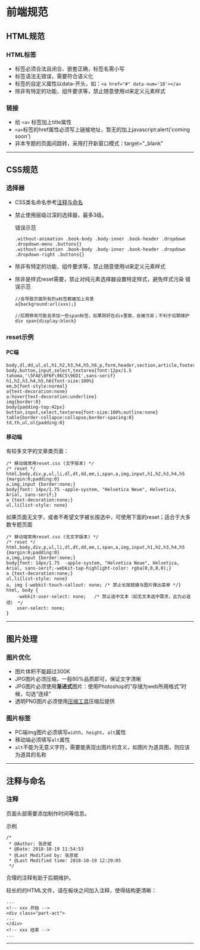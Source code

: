 # 前端规范

## HTML规范

### HTML标签

+ 标签必须合法且闭合、嵌套正确，标签名需小写
+ 标签语法无错误，需要符合语义化
+ 标签的自定义属性以data-开头，如：`<a href="#" data-num='18'></a>`
+ 除非有特定的功能、组件要求等，禁止随意使用id来定义元素样式

### 链接
+ 给 `<a>` 标签加上title属性
+ `<a>`标签的href属性必须写上链接地址，暂无的加上javascript:alert('coming soon')
+ 非本专题的页面间跳转，采用打开新窗口模式：target="_blank"

---
## CSS规范

### 选择器
+ CSS类名命名参考[注释与命名](#define)
+ 禁止使用层级过深的选择器，最多3级。

	错误示范
	```
	.without-animation .book-body .body-inner .book-header .dropdown .dropdown-menu .buttons{}
	.without-animation .book-body .body-inner .book-header .dropdown .dropdown-right .buttons{}
	```
+ 除非有特定的功能、组件要求等，禁止随意使用id来定义元素样式
+ 除非是样式reset需要，禁止对纯元素选择器设置特定样式，避免样式污染
	错误示范
	```
	//会导致页面所有的a标签都被加上背景
	a{background:url(xxx);}

	//后期修改可能会添加一些span标签，如果刚好在div里面，会被污染；不利于后期维护
	div span{display:block}
	```

### reset示例

#### PC端
```
body,dl,dd,ul,ol,h1,h2,h3,h4,h5,h6,p,form,header,section,article,footer{margin:0;}
body,button,input,select,textarea{font:12px/1.5 tahoma,'\5FAE\8F6F\96C5\9ED1',sans-serif}
h1,h2,h3,h4,h5,h6{font-size:100%}
em,b{font-style:normal}
a{text-decoration:none} 
a:hover{text-decoration:underline}
img{border:0} 
body{padding-top:42px} 
button,input,select,textarea{font-size:100%;outline:none}
table{border-collapse:collapse;border-spacing:0}
td,th,ul,ol{padding:0}
```

#### 移动端
有较多文字的文章类页面：
```
/* 移动端常用reset.css (文字版本) */
/* reset */
html,body,div,p,ul,li,dl,dt,dd,em,i,span,a,img,input,h1,h2,h3,h4,h5 {margin:0;padding:0}
a,img,input {border:none;}
body{font: 14px/1.75 -apple-system, "Helvetica Neue", Helvetica, Arial, sans-serif;}
a {text-decoration:none;}
ul,li{list-style: none}
```

如果页面无文字，或者不希望文字被长按选中，可使用下面的reset；适合于大多数专题页面
```
/* 移动端常用reset.css (无文字版本) */
/* reset */
html,body,div,p,ul,li,dl,dt,dd,em,i,span,a,img,input,h1,h2,h3,h4,h5 {margin:0;padding:0}
a,img,input {border:none;}
body{font: 14px/1.75  -apple-system, "Helvetica Neue", Helvetica, Arial, sans-serif;-webkit-tap-highlight-color: rgba(0,0,0,0);}
a {text-decoration:none;}
ul,li{list-style: none}
a, img {-webkit-touch-callout: none; /* 禁止长按链接与图片弹出菜单 */}
html, body {
    -webkit-user-select: none;   /* 禁止选中文本（如无文本选中需求，此为必选项） */
    user-select: none;
}
```



---

## 图片处理

### 图片优化
+ 图片体积不能超过300K
+ JPG图片必须压缩，一般80%品质即可，保证文字清晰
+ JPG图片必须使用**渐进式**图片：使用Photoshop的“存储为web所用格式”时候，勾选“连续”
+ 透明PNG图片必须使用[压缩工具]()压缩后提供

### 图片标签
+ PC端img图片必须填写`width`、`height`、`alt`属性
+ 移动端必须填写`alt`属性
+ `alt`不能为无意义字符，需要能表现出图片的含义，如图片为道具图，则应该为道具的名称

---

## <span id="define">注释与命名</span> 

### 注释
页面头部需要添加制作时间等信息。

示例
```
/*
 * @Author: 张彦斌 
 * @Date: 2018-10-19 11:54:53 
 * @Last Modified by: 张彦斌
 * @Last Modified time: 2018-10-19 12:29:05
 */
```

合理的注释有助于后期维护。

较长的的HTML文件，请在板块之间加入注释，使得结构更清晰：

```
...
<!-- xxx 开始 -->
<div class="part-act">
...
</div>
<!-- xxx 结束 -->
...
```
---






